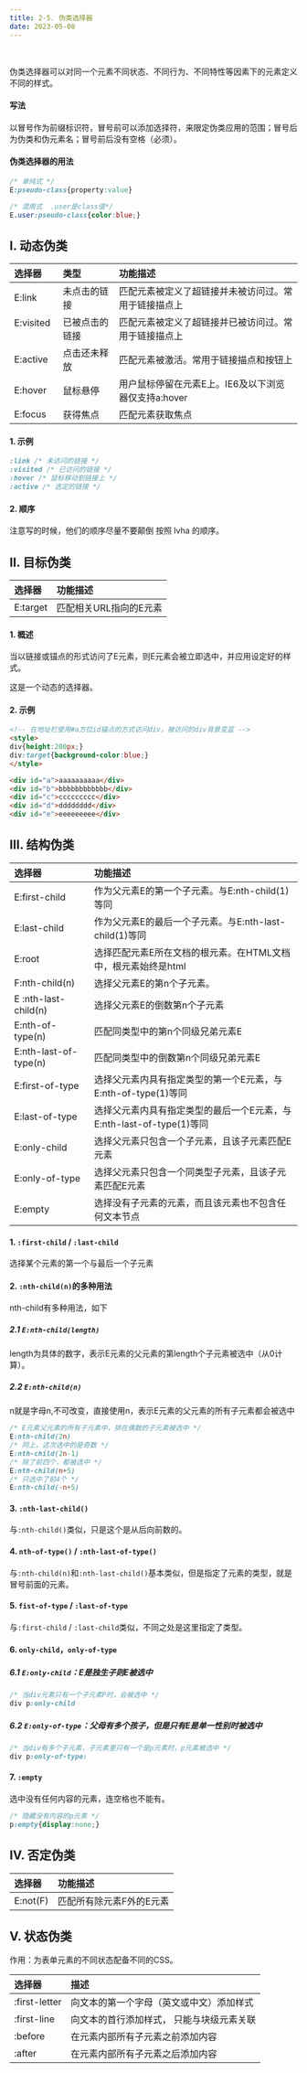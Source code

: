 ```yaml
---
title: 2-5. 伪类选择器
date: 2023-05-08
---
```

<br>

伪类选择器可以对同一个元素不同状态、不同行为、不同特性等因素下的元素定义不同的样式。
#### 写法
以冒号作为前缀标识符，冒号前可以添加选择符，来限定伪类应用的范围；冒号后为伪类和伪元素名；冒号前后没有空格（必须）。

#### 伪类选择器的用法
```css
/* 单纯式 */
E:pseudo-class{property:value}

/* 混用式  .user是class值*/
E.user:pseudo-class{color:blue;}
```

## Ⅰ. 动态伪类
| 选择器          | 类型      | 功能描述                             |
| :----------- | :------ | :------------------------------- |
| E\:link      | 未点击的链接  | 匹配元素被定义了超链接并未被访问过。常用于链接描点上       |
| E\:visited   | 已被点击的链接 | 匹配元素被定义了超链接并已被访问过。常用于链接描点上       |
| E\:active    | 点击还未释放  | 匹配元素被激活。常用于链接描点和按钮上              |
| E\:hover     | 鼠标悬停    | 用户鼠标停留在元素E上。IE6及以下浏览器仅支持a\:hover |
| E\:focus     | 获得焦点    | 匹配元素获取焦点                         |

#### 1. 示例
```css
:link /* 未访问的链接 */
:visited /* 已访问的链接 */
:hover /* 鼠标移动到链接上 */
:active /* 选定的链接 */
```
#### 2. 顺序
注意写的时候，他们的顺序尽量不要颠倒 按照 lvha 的顺序。


## Ⅱ. 目标伪类
| 选择器       | 功能描述          |
| :-------- | :------------ |
| E\:target | 匹配相关URL指向的E元素 |

#### 1. 概述
当以链接或锚点的形式访问了E元素，则E元素会被立即选中，并应用设定好的样式。

这是一个动态的选择器。

#### 2. 示例
```html
<!-- 在地址栏使用#a方位id锚点的方式访问div，被访问的div背景变蓝 -->
<style>
div{height:200px;}
div:target{background-color:blue;}
</style>

<div id="a">aaaaaaaaaa</div>
<div id="b">bbbbbbbbbbbb</div>
<div id="c">ccccccccc</div>
<div id="d">dddddddd</div>
<div id="e">eeeeeeeee</div>
```

## Ⅲ. 结构伪类
| 选择器                    | 功能描述                                           |
| :--------------------- | :--------------------------------------------- |
| E\:first-child         | 作为父元素E的第一个子元素。与E\:nth-child(1)等同               |
| E\:last-child          | 作为父元素E的最后一个子元素。与E\:nth-last-child(1)等同         |
| E\:root                | 选择匹配元素E所在文档的根元素。在HTML文档中，根元素始终是html            |
| F\:nth-child(n)        | 选择父元素E的第n个子元素。                                 |
| E \:nth-last-child(n)  | 选择父元素E的倒数第n个子元素                                |
| E\:nth-of-type(n)      | 匹配同类型中的第n个同级兄弟元素E                              |
| E\:nth-last-of-type(n) | 匹配同类型中的倒数第n个同级兄弟元素E                            |
| E\:first-of-type       | 选择父元素内具有指定类型的第一个E元素，与E\:nth-of-type(1)等同       |
| E\:last-of-type        | 选择父元素内具有指定类型的最后一个E元素，与E\:nth-last-of-type(1)等同 |
| E\:only-child          | 选择父元素只包含一个子元素，且该子元素匹配E元素                       |
| E\:only-of-type        | 选择父元素只包含一个同类型子元素，且该子元素匹配E元素                    |
| E\:empty               | 选择没有子元素的元素，而且该元素也不包含任何文本节点                     |

#### 1. `:first-child` / `:last-child` 
选择某个元素的第一个与最后一个子元素

#### 2. `:nth-child(n)`的多种用法
nth-child有多种用法，如下
##### 2.1 `E:nth-child(length)`
length为具体的数字，表示E元素的父元素的第length个子元素被选中（从0计算）。

##### 2.2 `E:nth-child(n)`
n就是字母n,不可改变，直接使用n，表示E元素的父元素的所有子元素都会被选中
```css
/* E元素父元素的所有子元素中，排在偶数的子元素被选中 */
E:nth-child(2n) 
/* 同上，这次选中的是奇数 */
E:nth-child(2n-1)
/* 除了前四个，都被选中 */
E:nth-child(n+5)
/* 只选中了前4个 */
E:nth-child(-n+5)
```
#### 3. `:nth-last-child()`
与`:nth-child()`类似，只是这个是从后向前数的。
#### 4. `nth-of-type()` / `:nth-last-of-type()`
与`:nth-child(n)`和`:nth-last-child()`基本类似，但是指定了元素的类型，就是冒号前面的元素。
#### 5. `fist-of-type` / `:last-of-type`
与`:first-child` / `:last-child`类似，不同之处是这里指定了类型。

#### 6. `only-child`，`only-of-type`
##### 6.1 `E:only-child`：E是独生子则E被选中
```css
/* 当div元素只有一个子元素P时，会被选中 */
div p:only-child
```
##### 6.2 `E:only-of-type`：父母有多个孩子，但是只有E是单一性别时被选中
```css
/* 当div有多个子元素，子元素里只有一个是p元素时，p元素被选中 */
div p:only-of-type:
```
#### 7. `:empty`
选中没有任何内容的元素，连空格也不能有。
```css
/* 隐藏没有内容的p元素 */
p:empty{display:none;}
```


## Ⅳ. 否定伪类
| 选择器       | 功能描述          |
| :-------- | :------------ |
| E\:not(F) | 匹配所有除元素F外的E元素 |

## Ⅴ. 状态伪类
作用：为表单元素的不同状态配备不同的CSS。

| 选择器           | 描述                    |
| :------------ | :-------------------- |
| :first-letter | 向文本的第一个字母（英文或中文）添加样式  |
| :first-line   | 向文本的首行添加样式， 只能与块级元素关联 |
| :before       | 在元素内部所有子元素之前添加内容      |
| :after        | 在元素内部所有子元素之后添加内容      |
